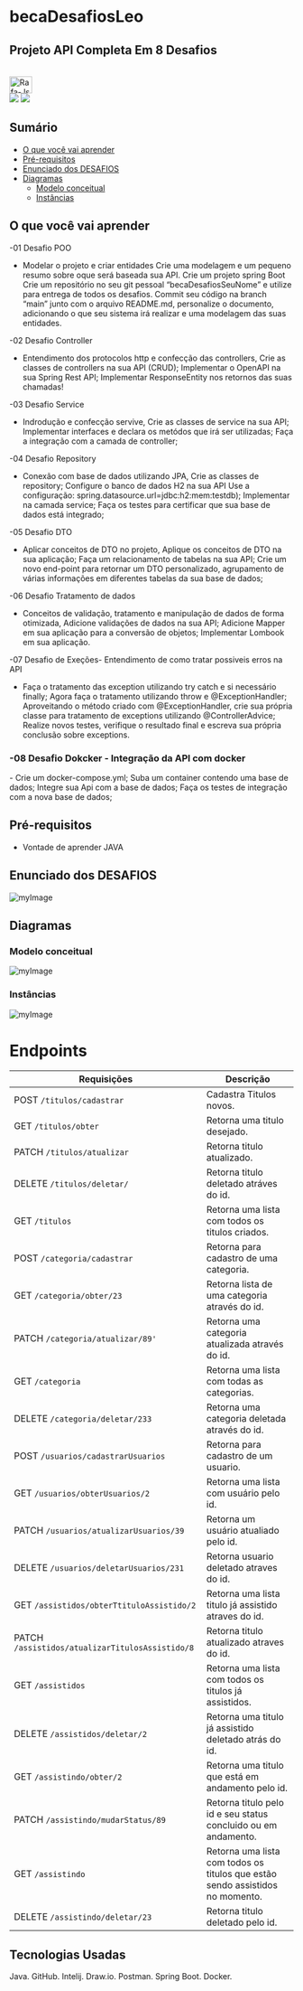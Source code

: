 # becaDesafiosLeo
## Projeto API Completa Em 8 Desafios

<div>
<div style="display: inline_block"><br>
  <img align="center" alt="Rafa-Js" height="30" width="40" src="https://img.shields.io/badge/Java-ED8B00?style=for-the-badge&logo=java&logoColor=white">
  
</div>

<div> 
  <a href="https://www.instagram.com/hilarioleozinho/?hl=pt" target="_blank"><img src="https://img.shields.io/badge/-Instagram-%23E4405F?style=for-the-badge&logo=instagram&logoColor=white" target="_blank"></a>
 	<a href="https://www.linkedin.com/in/leonardoanalistadesuporte/" target="_blank"><img src="https://img.shields.io/badge/-LinkedIn-%230077B5?style=for-the-badge&logo=linkedin&logoColor=white" target="_blank"></a> 
</div>

## Sumário
- [O que você vai aprender](#O-que-você-vai-aprender)
- [Pré-requisitos](#Pré-requisitos)
- [Enunciado dos DESAFIOS](#Enunciado-do-exercício)
- [Diagramas](#Diagramas)
  - [Modelo conceitual](#Modelo-conceitual)
  - [Instâncias](#Instância)

## O que você vai aprender
-01 Desafio POO 
- Modelar o projeto e criar entidades
Crie uma modelagem e um pequeno resumo sobre oque será baseada sua API.
Crie um projeto spring Boot
Crie um repositório no seu git pessoal “becaDesafiosSeuNome” e utilize para entrega de todos os desafios.
Commit seu código na branch “main” junto com o arquivo README.md, personalize o documento,
adicionando o que seu sistema irá realizar e uma modelagem das suas entidades. 

-02 Desafio Controller 
- Entendimento dos protocolos http e confecção das controllers,
Crie as classes de controllers na sua API (CRUD);
Implementar o OpenAPI na sua Spring Rest API;
Implementar ResponseEntity nos retornos das suas chamadas!

-03 Desafio Service 
- Indrodução e confecção servive,
Crie as classes de service na sua API;
Implementar interfaces e declara os metódos que irá ser utilizadas;
Faça a integração com a camada de controller;

-04 Desafio Repository 
- Conexão com base de dados utilizando JPA,
Crie as classes de repository;
Configure o banco de dados H2 na sua API
Use a configuração: spring.datasource.url=jdbc:h2:mem:testdb);
Implementar na camada service;
Faça os testes para certificar que sua base de dados está integrado;

-05 Desafio DTO 
- Aplicar conceitos de DTO no projeto,
Aplique os conceitos de DTO na sua aplicação;
Faça um relacionamento de tabelas na sua API;
Crie um novo end-point para retornar um DTO personalizado,
agrupamento de várias informações em diferentes tabelas da sua base de dados;

-06 Desafio Tratamento de dados 
- Conceitos de validação, tratamento e manipulação de dados de forma otimizada,
  Adicione validações de dados na sua API;
  Adicione Mapper em sua aplicação para a conversão de objetos;
  Implementar Lombook em sua aplicação.

-07 Desafio de Exeções- Entendimento de como tratar possiveis erros na API
- Faça o tratamento das exception utilizando try catch e si necessário finally;
Agora faça o tratamento utilizando throw e @ExceptionHandler;
Aproveitando o método criado com @ExceptionHandler,
crie sua própria classe para tratamento de exceptions utilizando @ControllerAdvice;
Realize novos testes, verifique o resultado final e escreva sua própria conclusão sobre exceptions.

<h3>-08 Desafio Dokcker - Integração da API com docker</h3>
 - Crie um docker-compose.yml;
  Suba um container contendo uma base de dados;
  Integre sua Api com a base de dados;
  Faça os testes de integração com a nova base de dados;

## Pré-requisitos

- Vontade de aprender JAVA

## Enunciado dos DESAFIOS

![myImage](https://github.com/Leonardohilariogithub/becaDesafiosLeo/blob/main/enuciado.PNG)

## Diagramas

### Modelo conceitual

![myImage](https://github.com/Leonardohilariogithub/becaDesafiosLeo/blob/main/modelo.PNG)

### Instâncias

![myImage](https://github.com/Leonardohilariogithub/becaDesafiosLeo/blob/main/instancias.PNG)

# Endpoints

| Requisições                                  | Descrição                                                    |
| -------------------------------------------- | ------------------------------------------------------------ |
| POST `/titulos/cadastrar`                      | Cadastra Titulos novos.|
| GET `/titulos/obter`    | Retorna uma titulo desejado. |
| PATCH `/titulos/atualizar` | Retorna titulo atualizado.        |
| DELETE `/titulos/deletar/`                     |Retorna titulo deletado atráves do id.                   |
| GET `/titulos`                          | Retorna uma lista com todos os titulos criados.           |
| POST `/categoria/cadastrar`                        | Retorna para cadastro de uma categoria.    |
| GET `/categoria/obter/23`        | Retorna lista de uma categoria através do id. |
| PATCH `/categoria/atualizar/89'`     | Retorna uma categoria atualizada através do id.        |
| GET `/categoria`    | Retorna uma lista com todas as categorias. |
| DELETE `/categoria/deletar/233`    | Retorna uma categoria deletada através do id. |
| POST `/usuarios/cadastrarUsuarios`    | Retorna para cadastro de um usuario. |
| GET `/usuarios/obterUsuarios/2`    | Retorna uma lista com usuário pelo id. |
| PATCH `/usuarios/atualizarUsuarios/39`    | Retorna  um usuário atualiado pelo id. |
| DELETE `/usuarios/deletarUsuarios/231`    | Retorna usuario deletado atraves do id. |
| GET `/assistidos/obterTtituloAssistido/2`    | Retorna uma lista titulo  já assistido atraves do id. |
| PATCH `/assistidos/atualizarTitulosAssistido/8`    | Retorna  titulo atualizado   atraves do id. |
| GET `/assistidos`    | Retorna uma lista com todos os titulos já assistidos. |
| DELETE `/assistidos/deletar/2`    | Retorna uma titulo já assistido deletado atrás do id. |
| GET `/assistindo/obter/2`    | Retorna uma titulo que está em andamento pelo id. |
| PATCH `/assistindo/mudarStatus/89`    | Retorna titulo pelo id e seu status concluido ou em andamento. |
| GET `/assistindo`    | Retorna uma lista com todos os titulos que estão sendo assistidos no momento. |
| DELETE `/assistindo/deletar/23`    | Retorna titulo deletado pelo id. |

## Tecnologias Usadas

Java.
GitHub.
Intelij.
Draw.io.
Postman.
Spring Boot.
Docker.
